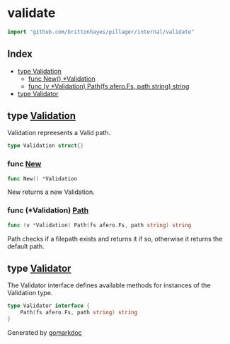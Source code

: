 <!-- Code generated by gomarkdoc. DO NOT EDIT -->

# validate

```go
import "github.com/brittonhayes/pillager/internal/validate"
```

## Index

- [type Validation](<#type-validation>)
  - [func New() *Validation](<#func-new>)
  - [func (v *Validation) Path(fs afero.Fs, path string) string](<#func-validation-path>)
- [type Validator](<#type-validator>)


## type [Validation](<https://github.com/brittonhayes/pillager/blob/main/internal/validate/path.go#L11>)

Validation repreesents a Valid path\.

```go
type Validation struct{}
```

### func [New](<https://github.com/brittonhayes/pillager/blob/main/internal/validate/path.go#L22>)

```go
func New() *Validation
```

New returns a new Validation\.

### func \(\*Validation\) [Path](<https://github.com/brittonhayes/pillager/blob/main/internal/validate/path.go#L28>)

```go
func (v *Validation) Path(fs afero.Fs, path string) string
```

Path checks if a filepath exists and returns it if so\, otherwise it returns the default path\.

## type [Validator](<https://github.com/brittonhayes/pillager/blob/main/internal/validate/path.go#L17-L19>)

The Validator interface defines available methods for instances of the Validation type\.

```go
type Validator interface {
    Path(fs afero.Fs, path string) string
}
```



Generated by [gomarkdoc](<https://github.com/princjef/gomarkdoc>)

